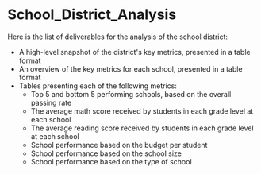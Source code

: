 # School_District_Analysis

Here is the list of deliverables for the analysis of the school district:

- A high-level snapshot of the district's key metrics, presented in a table format
- An overview of the key metrics for each school, presented in a table format
- Tables presenting each of the following metrics:
  - Top 5 and bottom 5 performing schools, based on the overall passing rate
  - The average math score received by students in each grade level at each school
  - The average reading score received by students in each grade level at each school
  - School performance based on the budget per student
  - School performance based on the school size
  - School performance based on the type of school
